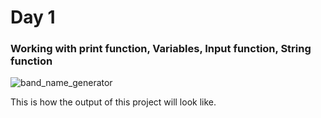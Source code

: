 # Day 1
### Working with print function, Variables, Input function, String function
![band_name_generator](https://github.com/user-attachments/assets/e38ded8e-71c1-4e24-afe2-430b2449ca86)

This is how the output of this project will look like.
